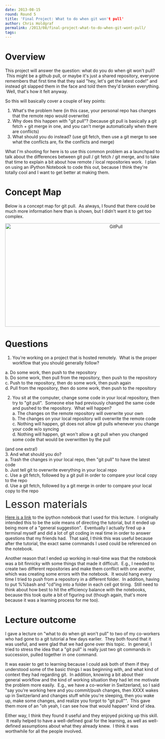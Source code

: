 ```yaml
---
date: 2013-08-15
round: Round 5
title: 'Final Project: What to do when git won't pull'
author: Chris Holdgraf
permalink: /2013/08/final-project-what-to-do-when-git-wont-pull/
tags:
---
```

# Overview

This project will answer the question: what do you do when git won't pull?  This might be a github pull, or maybe it's just a shared repository, everyone remembers that first time that they said "hey, let's get the latest code!" and instead git slapped them in the face and told them they'd broken everything.  Well, that's how it felt anyway.

So this will basically cover a couple of key points:

1.  What's the problem here (in this case, your personal repo has changes that the remote repo would overwrite)
2.  Why does this happen with "git pull"? (because git pull is basically a git fetch + git merge in one, and you can't merge automatically when there are conflicts)
3.  What should you do instead? (use git fetch, then use a git merge to see what the conflicts are, fix the conflicts and merge)

What I'm shooting for here is to use this common problem as a launchpad to talk about the differences between git pull / git fetch / git merge, and to take that time to explain a bit about how remote / local repositories work.  I plan on using an iPython Notebook to code this out, because I think they're totally cool and I want to get better at making them.

# Concept Map

Below is a concept map for git pull.  As always, I found that there could be much more information here than is shown, but I didn't want it to get too complex.

<p style="text-align: center;">
  <a href="http://files.software-carpentry.org/training-course/2013/08/GitPull.jpg"><img class="alignnone size-large wp-image-3983" alt="GitPull" src="http://teaching.software-carpentry.org/wp-content/uploads/2013/08/GitPull-1024x488.jpg" width="707" height="336" /></a>
</p>

<h1 style="text-align: left;">
  Questions
</h1>

1. You're working on a project that is hosted remotely.  What is the proper workflow that you should generally follow?

a. Do some work, then push to the repository  
b. Do some work, then pull from the repository, then push to the repository  
c. Push to the repository, then do some work, then push again  
d. Pull from the repository, then do some work, then push to the repository

2. You sit at the computer, change some code in your local repository, then try to "git pull".  Someone else had previously changed the same code and pushed to the repository.  What will happen?  
a. The changes on the remote repository will overwrite your own  
b. The changes on your local repository will overwrite the remote code  
c. Nothing will happen, git does not allow git pulls whenever you change your code w/o syncing  
d. Nothing will happen, git won't allow a git pull when you changed some code that would be overwritten by the pull

(and one extra!)  
3. And what should you do?  
a. Trash the changes in your local repo, then "git pull" to have the latest code  
b. Just tell git to overwrite everything in your local repo  
c. Use a git fetch, followed by a git pull in order to compare your local copy to the repo  
d. Use a git fetch, followed by a git merge in order to compare your local copy to the repo

<span style="font-size: 2.4em;">Lesson materials</span>

[Here is a link][1] to the ipython notebook that I used for this lecture.  I originally intended this to be the sole means of directing the tutorial, but it ended up being more of a "general suggestion".  Eventually I actually fired up a terminal myself and did a lot of git coding in real time in order to answer questions that my friends had.  That said, I think this was useful because after the tutorial, the exact same commands I used could be referenced on the notebook.

Another reason that I ended up working in real-time was that the notebook was a bit finnicky with some things that made it difficult.  E.g., I needed to create two different repositories and make them conflict with one another, which was creating some errors with the notebook.  It would hang every time I tried to push from a repository in a different folder.  In addition, having to put %%bash and "cd"ing into a folder in each cell got tiring.  Still need to think about how best to hit the efficiency balance with the notebooks, because this took quite a bit of figuring out (though again, that's more because it was a learning process for me too).

# Lecture outcome

I gave a lecture on "what to do when git won't pull" to two of my co-workers who had gone to a git tutorial a few days earlier.  They both found that it was useful, and were glad that we had gone over this topic.  In general, I tried to stress the idea that a "git pull" is really just two git commands in succession, pulled together in one command.

It was easier to get to learning because I could ask both of them if they understood some of the basic things I was beginning with, and what kind of context they had regarding git.  In addition, knowing a bit about their general workflow and the kind of working situation they had let me motivate the problem more easily.  E.g., we have a co-worker in Switzerland, so I said "say you're working here and you commit/push changes, then XXXX wakes up in Switzerland and changes stuff while you're sleeping, then you wake up, make some changes, and realize you forgot to "git pull"".  This gave them more of an "oh yeah, I can see how that would happen" kind of idea.

Either way, I think they found it useful and they enjoyed picking up this skill.  It really helped to have a well-defined goal for the learning, as well as well-defined assumptions about what they already knew.  I think it was worthwhile for all the people involved.

 [1]: http://nbviewer.ipython.org/6359961
